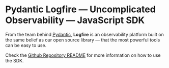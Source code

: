 # Pydantic Logfire — Uncomplicated Observability — JavaScript SDK

From the team behind [Pydantic](https://pydantic.dev/), **Logfire** is an observability platform built on the same belief as our
open source library — that the most powerful tools can be easy to use.

Check the [Github Repository README](https://github.com/pydantic/logfire-js) for more information on how to use the SDK.
